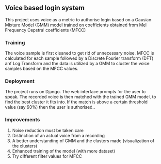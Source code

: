 ## Voice based login system  

This project uses voice as a metric to authorise login based on a Gausian Mixture Model (GMM) model
trained on coefficients obtained from Mel Frequency Cepstral coefficients (MFCC)

### Training
The voice sample is first cleaned to get rid of unnecessary noise. MFCC is calculated for each sample followed by a Discrete Fourier transform (DFT) anf Log Transform and the data is utilized by a GMM to cluster the voice samples based on the MFCC values.

### Deployment
The project runs on Django. The web interface prompts for the user to speak. The recorded voice is then matched with the trained GMM model,
to find the best cluster it fits into. If the match is above a certain threshold value (say 90%) then the user is authorised..

### Improvements
1) Noise reduction must be taken care
2) Distinction of an actual voice from a recording
3) A better understanding of GMM and the clusters made (visualization of the clusters)
4) Enhanced training of the model (with more dataset)
5) Try different filter values for MFCC
